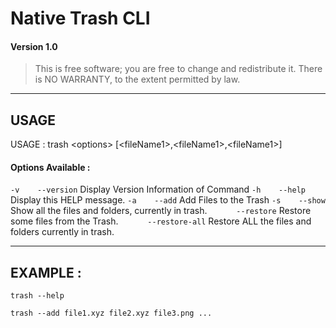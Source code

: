 
# Native Trash CLI
#### Version 1.0

> This is free software; you are free to change and redistribute it.
There is NO WARRANTY, to the extent permitted by law.
---
## USAGE


USAGE   : trash \<options\> [\<fileName1\>,\<fileName1\>,\<fileName1\>]


#### Options Available :

`-v    --version`       Display Version Information of Command
`-h    --help`          Display this HELP message.
`-a    --add`           Add Files to the Trash
`-s    --show`          Show all the files and folders, currently in trash.
`      --restore`       Restore some files from the Trash.
`      --restore-all`   Restore ALL the files and folders currently in trash.

---


## EXAMPLE :
```shell
trash --help
```
```shell
trash --add file1.xyz file2.xyz file3.png ...
```
